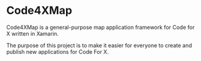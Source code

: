 # Code4XMap

Code4XMap is a general-purpose map application framework for Code for X written in Xamarin. 

The purpose of this project is to make it easier for everyone to create and publish new applications for Code For X.
